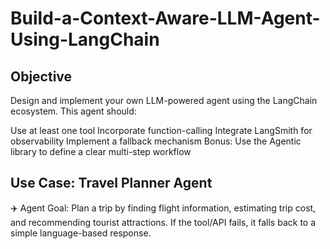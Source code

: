 # Build-a-Context-Aware-LLM-Agent-Using-LangChain

## Objective
Design and implement your own LLM-powered agent using the LangChain ecosystem. This agent should:

Use at least one tool
Incorporate function-calling
Integrate LangSmith for observability
Implement a fallback mechanism
Bonus: Use the Agentic library to define a clear multi-step workflow

## Use Case: Travel Planner Agent
✈️ Agent Goal:
Plan a trip by finding flight information, estimating trip cost, and recommending tourist attractions. If the tool/API fails, it falls back to a simple language-based response.
